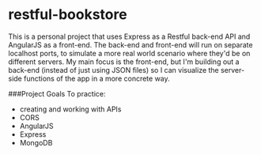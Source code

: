 # restful-bookstore

This is a personal project that uses Express as a Restful back-end API and AngularJS as a front-end. 
The back-end and front-end will run on separate localhost ports, to simulate a more real world scenario where they'd be on different servers. 
My main focus is the front-end, but I'm building out a back-end (instead of just using JSON files) so I can visualize the server-side functions 
of the app in a more concrete way.

###Project Goals
To practice:
- creating and working with APIs
- CORS
- AngularJS
- Express
- MongoDB